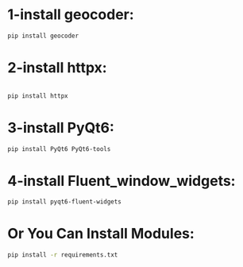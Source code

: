 # 1-install geocoder:
```bash
pip install geocoder
```

# 2-install httpx:
```bash

pip install httpx
```

# 3-install PyQt6:
```bash
pip install PyQt6 PyQt6-tools
```

# 4-install Fluent_window_widgets:
```bash
pip install pyqt6-fluent-widgets
```

# Or You Can Install Modules: 
```bash 
pip install -r requirements.txt
```